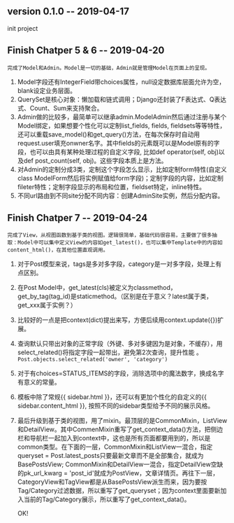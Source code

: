 ## version 0.1.0 -- 2019-04-17

init project

## Finish Chatper 5 & 6 -- 2019-04-20

    完成了Model和Admin。Model是一切的基础，Admin就是管理Model在页面上的呈现。
1.  Model字段还有IntegerField带choices属性，null设定数据库层面允许为空，blank设定业务层面。
2.  QuerySet是核心对象：懒加载和链式调用；Django还封装了F表达式、Q表达式、Count、Sum来支持聚合。
3.  Admin做的比较多，最简单可以继承admin.ModelAdmin然后通过注册与某个Model绑定，如果想要个性化可以定制list_fields, fields, fieldsets等等特性，还可以重载save_model()和get_query()方法，在每次保存时自动用request.user填充onwner名字。其中fields的元素既可以是Model原有的字段，也可以由具有某种处理过程的自定义字段, 比如def operator(self, obj)以及def post_count(self, obj)。这些字段本质上是方法。
4.  对Admin的定制分成3类，定制这个字段怎么显示，比如定制form特性(自定义class ModelForm然后将实例赋值给form字段)；定制字段的内容，比如定制fileter特性；定制字段显示的布局和位置，fieldset特定，inline特性。
5.  不同url路由到不同site分配不同内容：创建AdminSite实例，然后分配内容。

## Finish Chatper 7 -- 2019-04-24
    
    完成了View，从视图函数到基于类的视图。逻辑很简单，基础代码很容易，主要做了很多抽取：Model中可以集中定义View的内容如get_latest()，也可以集中Template中的内容如content_html()，在其他位置直观调用。
1. 对于Post模型来说，tags是多对多字段，category是一对多字段，处理上有点区别。
2. 在Post Model中，get_latest(cls)被定义为classmethod，get_by_tag(tag_id)是staticmethod。（区别是在于意义？latest属于类，get_xxx属于实例？）
3. 比较好的一点是把context(dict)提出来写，方便后续用context.update({})扩展。
4. 查询默认只带出对象的正常字段（外键、多对多键因为是对象，不缓存），用select_related()将指定字段一起带出，避免第2次查询，提升性能 。
    ```Post.objects.select_related('owner', 'category')```
5. 对于有choices=STATUS_ITEMS的字段，消除选项中的魔法数字，换成名字有意义的常量。
6. 模板中除了常规{{ sidebar.html }}，还可以有更加个性化的自定义的{{ sidebar.content_html }}, 按照不同的sidebar类型给予不同的展示风格。
7. 最后升级到基于类的视图，用了mixin。最顶层的是CommonMixin，ListView和DetailView。其中CommenMixin重写了get_context_data()方法，把侧边栏和导航栏一起加入到context中，这也是所有页面都要用到的，所以是common类型。在下面的一层，CommonMixin和ListView一混合，指定queryset = Post.latest_posts只要最新文章而不是全部集合，就成为BasePostsView; CommonMixin和DetailView一混合，指定DetailView空缺的pk_url_kwarg = 'post_id'就成为PostView，文章详情页。再往下一层， CategoryView和TagView都是从BasePostsView派生而来，因为要按Tag/Category过滤数据，所以重写了get_queryset；因为context里面要新加入当前的Tag/Category展示，所以重写了get_context_data()。

    OK!
